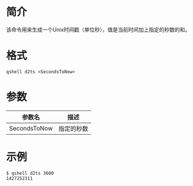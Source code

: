 # 简介

该命令用来生成一个Unix时间戳（单位秒），值是当前时间加上指定的秒数的和。

# 格式

```
qshell d2ts <SecondsToNow>
```

# 参数

|参数名|描述|
|-----------|---------------|
|SecondsToNow|指定的秒数|

# 示例

```
$ qshell d2ts 3600
1427252311
```